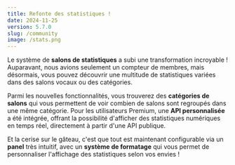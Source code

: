 ```yaml
---
title: Refonte des statistiques !
date: 2024-11-25
version: 5.7.0
slug: /community
image: /stats.png
---
```


Le système de **salons de statistiques** a subi une transformation incroyable ! Auparavant, nous avions seulement un compteur de membres, mais désormais, vous pouvez découvrir une multitude de statistiques variées dans des salons vocaux ou des catégories.

Parmi les nouvelles fonctionnalités, vous trouverez des **catégories de salons** qui vous permettent de voir combien de salons sont regroupés dans une même catégorie. Pour les utilisateurs Premium, une **API personnalisée** a été intégrée, offrant la possibilité d'afficher des statistiques numériques en temps réel, directement à partir d'une API publique.

Et la cerise sur le gâteau, c'est que tout est maintenant configurable via un **panel** très intuitif, avec un **système de formatage** qui vous permet de personnaliser l'affichage des statistiques selon vos envies !